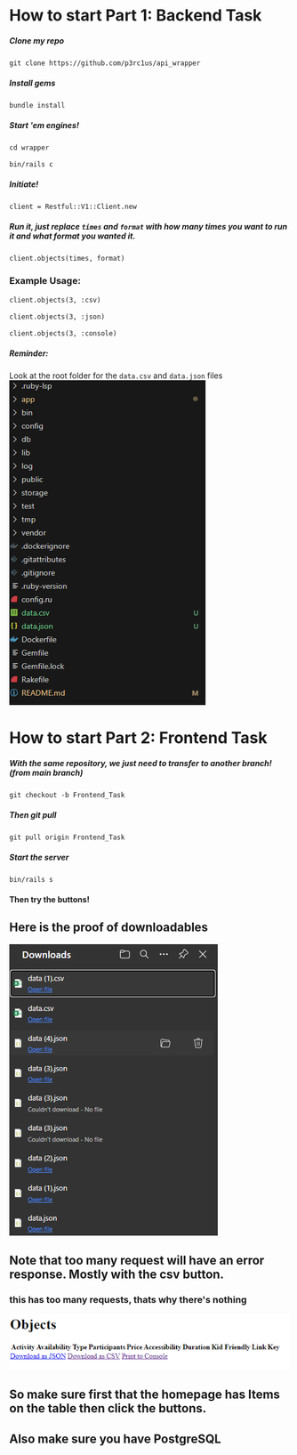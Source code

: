 # How to start Part 1: Backend Task

##### Clone my repo
```
git clone https://github.com/p3rc1us/api_wrapper
```
##### Install gems
```
bundle install
```
##### Start 'em engines!
```
cd wrapper
```
```
bin/rails c
```
##### Initiate!
```
client = Restful::V1::Client.new
```
##### Run it, just replace `times` and `format` with how many times you want to run it and what format you wanted it.
```
client.objects(times, format)
```

### Example Usage:
```
client.objects(3, :csv)
```
```
client.objects(3, :json)
```
```
client.objects(3, :console)
```

##### Reminder:
Look at the root folder for the `data.csv` and `data.json` files
![alt text](image.png)

# How to start Part 2: Frontend Task

##### With the same repository, we just need to transfer to another branch!(from main branch)
```
git checkout -b Frontend_Task
```
##### Then git pull
```
git pull origin Frontend_Task
```
##### Start the server
```
bin/rails s
```
#### Then try the buttons!

## Here is the proof of downloadables
![alt text](image-1.png)

## Note that too many request will have an error response. Mostly with the csv button.
### this has too many requests, thats why there's nothing
![alt text](image-2.png)


## So make sure first that the homepage has Items on the table then click the buttons.

## Also make sure you have PostgreSQL
